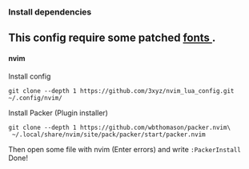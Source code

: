 ### Install dependencies
This config require some patched [ fonts ](https://www.nerdfonts.com/).
---
#### nvim
Install config
```
git clone --depth 1 https://github.com/3xyz/nvim_lua_config.git ~/.config/nvim/
```
Install Packer (Plugin installer)
```
git clone --depth 1 https://github.com/wbthomason/packer.nvim\
 ~/.local/share/nvim/site/pack/packer/start/packer.nvim
```
Then open some file with nvim (Enter errors) and write `:PackerInstall`
Done!
